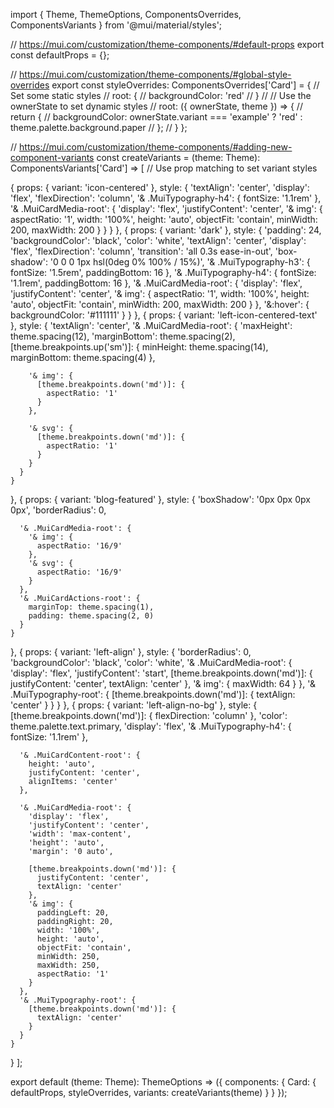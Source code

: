 import { Theme, ThemeOptions, ComponentsOverrides, ComponentsVariants } from '@mui/material/styles';

// https://mui.com/customization/theme-components/#default-props
export const defaultProps = {};

// https://mui.com/customization/theme-components/#global-style-overrides
export const styleOverrides: ComponentsOverrides<Theme>['Card'] = {
  // Set some static styles
  // root: {
  //   backgroundColor: 'red'
  // }
  //
  // Use the ownerState to set dynamic styles
  // root: ({ ownerState, theme }) => {
  //   return {
  //     backgroundColor: ownerState.variant === 'example' ? 'red' : theme.palette.background.paper
  //   };
  // }
};

// https://mui.com/customization/theme-components/#adding-new-component-variants
const createVariants = (theme: Theme): ComponentsVariants['Card'] => [
  // Use prop matching to set variant styles

  {
    props: {
      variant: 'icon-centered'
    },
    style: {
      'textAlign': 'center',
      'display': 'flex',
      'flexDirection': 'column',
      '& .MuiTypography-h4': {
        fontSize: '1.1rem'
      },
      '& .MuiCardMedia-root': {
        'display': 'flex',
        'justifyContent': 'center',
        '& img': {
          aspectRatio: '1',
          width: '100%',
          height: 'auto',
          objectFit: 'contain',
          minWidth: 200,
          maxWidth: 200
        }
      }
    }
  },
  {
    props: {
      variant: 'dark'
    },
    style: {
      'padding': 24,
      'backgroundColor': 'black',
      'color': 'white',
      'textAlign': 'center',
      'display': 'flex',
      'flexDirection': 'column',
      'transition': 'all 0.3s ease-in-out',
      'box-shadow': '0 0 0 1px hsl(0deg 0% 100% / 15%)',
      '& .MuiTypography-h3': {
        fontSize: '1.5rem',
        paddingBottom: 16
      },
      '& .MuiTypography-h4': {
        fontSize: '1.1rem',
        paddingBottom: 16
      },
      '& .MuiCardMedia-root': {
        'display': 'flex',
        'justifyContent': 'center',
        '& img': {
          aspectRatio: '1',
          width: '100%',
          height: 'auto',
          objectFit: 'contain',
          minWidth: 200,
          maxWidth: 200
        }
      },
      '&:hover': {
        backgroundColor: '#111111'
      }
    }
  },
  {
    props: {
      variant: 'left-icon-centered-text'
    },
    style: {
      'textAlign': 'center',
      '& .MuiCardMedia-root': {
        'maxHeight': theme.spacing(12),
        'marginBottom': theme.spacing(2),
        [theme.breakpoints.up('sm')]: {
          minHeight: theme.spacing(14),
          marginBottom: theme.spacing(4)
        },

        '& img': {
          [theme.breakpoints.down('md')]: {
            aspectRatio: '1'
          }
        },

        '& svg': {
          [theme.breakpoints.down('md')]: {
            aspectRatio: '1'
          }
        }
      }
    }
  },
  {
    props: {
      variant: 'blog-featured'
    },
    style: {
      'boxShadow': '0px 0px 0px 0px',
      'borderRadius': 0,

      '& .MuiCardMedia-root': {
        '& img': {
          aspectRatio: '16/9'
        },
        '& svg': {
          aspectRatio: '16/9'
        }
      },
      '& .MuiCardActions-root': {
        marginTop: theme.spacing(1),
        padding: theme.spacing(2, 0)
      }
    }
  },
  {
    props: {
      variant: 'left-align'
    },
    style: {
      'borderRadius': 0,
      'backgroundColor': 'black',
      'color': 'white',
      '& .MuiCardMedia-root': {
        'display': 'flex',
        'justifyContent': 'start',
        [theme.breakpoints.down('md')]: {
          justifyContent: 'center',
          textAlign: 'center'
        },
        '& img': {
          maxWidth: 64
        }
      },
      '& .MuiTypography-root': {
        [theme.breakpoints.down('md')]: {
          textAlign: 'center'
        }
      }
    }
  },
  {
    props: {
      variant: 'left-align-no-bg'
    },
    style: {
      [theme.breakpoints.down('md')]: {
        flexDirection: 'column'
      },
      'color': theme.palette.text.primary,
      'display': 'flex',
      '& .MuiTypography-h4': {
        fontSize: '1.1rem'
      },

      '& .MuiCardContent-root': {
        height: 'auto',
        justifyContent: 'center',
        alignItems: 'center'
      },

      '& .MuiCardMedia-root': {
        'display': 'flex',
        'justifyContent': 'center',
        'width': 'max-content',
        'height': 'auto',
        'margin': '0 auto',

        [theme.breakpoints.down('md')]: {
          justifyContent: 'center',
          textAlign: 'center'
        },
        '& img': {
          paddingLeft: 20,
          paddingRight: 20,
          width: '100%',
          height: 'auto',
          objectFit: 'contain',
          minWidth: 250,
          maxWidth: 250,
          aspectRatio: '1'
        }
      },
      '& .MuiTypography-root': {
        [theme.breakpoints.down('md')]: {
          textAlign: 'center'
        }
      }
    }
  }
];

export default (theme: Theme): ThemeOptions => ({
  components: {
    Card: {
      defaultProps,
      styleOverrides,
      variants: createVariants(theme)
    }
  }
});
